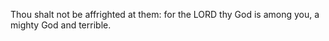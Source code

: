 Thou shalt not be affrighted at them: for the LORD thy God is among you, a mighty God and terrible.
